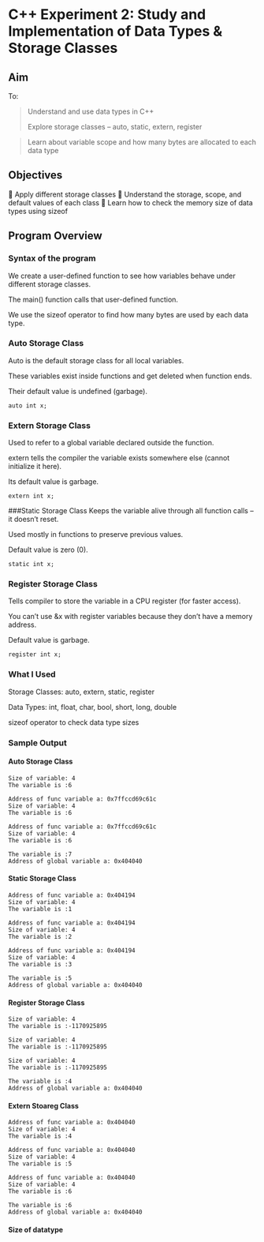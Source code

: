 # C++ Experiment 2: Study and Implementation of Data Types & Storage Classes

## Aim
To:
> Understand and use data types in C++
> 
> Explore storage classes – auto, static, extern, register

> Learn about variable scope and how many bytes are allocated to each data type

## Objectives
🔹 Apply different storage classes
🔹 Understand the storage, scope, and default values of each class
🔹 Learn how to check the memory size of data types using sizeof

## Program Overview
### Syntax of the program
We create a user-defined function to see how variables behave under different storage classes.

The main() function calls that user-defined function.

We use the sizeof operator to find how many bytes are used by each data type.

### Auto Storage Class
Auto is the default storage class for all local variables.

These variables exist inside functions and get deleted when function ends.

Their default value is undefined (garbage).
```
auto int x;
```
### Extern Storage Class
Used to refer to a global variable declared outside the function.

extern tells the compiler the variable exists somewhere else (cannot initialize it here).

Its default value is garbage.
```
extern int x;
```
###Static Storage Class
Keeps the variable alive through all function calls – it doesn’t reset.

Used mostly in functions to preserve previous values.

Default value is zero (0).
```
static int x;
```
### Register Storage Class
Tells compiler to store the variable in a CPU register (for faster access).

You can’t use &x with register variables because they don’t have a memory address.

Default value is garbage.
```
register int x;
```
### What I Used
Storage Classes: auto, extern, static, register

Data Types: int, float, char, bool, short, long, double

sizeof operator to check data type sizes

### Sample Output
#### Auto Storage Class
```Address of func variable a: 0x7ffccd69c61c
Size of variable: 4
The variable is :6

Address of func variable a: 0x7ffccd69c61c
Size of variable: 4
The variable is :6

Address of func variable a: 0x7ffccd69c61c
Size of variable: 4
The variable is :6

The variable is :7
Address of global variable a: 0x404040
```
#### Static Storage Class
```
Address of func variable a: 0x404194
Size of variable: 4
The variable is :1

Address of func variable a: 0x404194
Size of variable: 4
The variable is :2

Address of func variable a: 0x404194
Size of variable: 4
The variable is :3

The variable is :5
Address of global variable a: 0x404040
```
#### Register Storage Class
```
Size of variable: 4
The variable is :-1170925895

Size of variable: 4
The variable is :-1170925895

Size of variable: 4
The variable is :-1170925895

The variable is :4
Address of global variable a: 0x404040
```
#### Extern Stoareg Class
```
Address of func variable a: 0x404040
Size of variable: 4
The variable is :4

Address of func variable a: 0x404040
Size of variable: 4
The variable is :5

Address of func variable a: 0x404040
Size of variable: 4
The variable is :6

The variable is :6
Address of global variable a: 0x404040
```
#### Size of datatype

